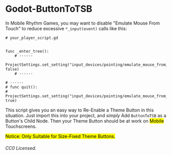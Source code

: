 # Godot-ButtonToTSB

In Mobile Rhythm Games, you may want to disable "Emulate Mouse From Touch" to reduce excessive `*_input(event)` calls like this:

```gdscript
# your_player_script.gd


func _enter_tree():
    # ······
    ProjectSettings.set_setting("input_devices/pointing/emulate_mouse_from_touch", false)
    # ······

# ······
# func quit():
#     ProjectSettings.set_setting("input_devices/pointing/emulate_mouse_from_touch", true)
```

This script gives you an easy way to Re-Enable a Theme Button in this situation. Just import this into your project, and *simply* Add `ButtonToTSB` as a Button's Child Node. Then your Theme Button should be at work on <mark>Mobile</mark> Touchscreens.

<mark>Notice: Only Suitable for Size-Fixed Theme Buttons.</mark>



###### CC0 Licensed.


